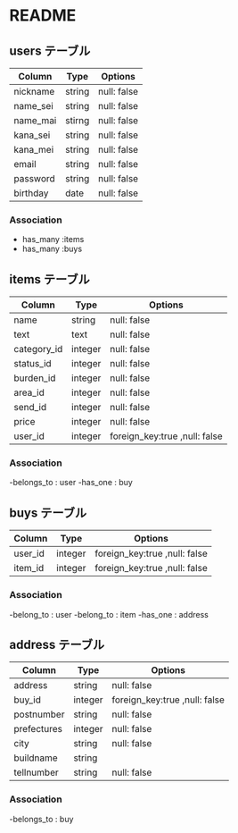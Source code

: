 # README

## users テーブル

| Column    | Type     | Options     |
| --------  | -------- | ----------- |
| nickname  | string   | null: false |
| name_sei  | string   | null: false |
| name_mai  | stirng   | null: false |
| kana_sei  | string   | null: false |
| kana_mei  | string   | null: false |
| email     | string   | null: false |
| password  | string   | null: false |
| birthday  | date     | null: false |



 ### Association
 - has_many :items
 - has_many :buys

## items テーブル

| Column      | Type      | Options     | 
| --------    | --------- | ----------- |
| name        | string    | null: false |
| text        | text      | null: false |
| category_id | integer   | null: false |
| status_id   | integer   | null: false |
| burden_id   | integer   | null: false |
| area_id     | integer   | null: false |
| send_id| integer   | null: false |
| price       | integer   | null: false |
| user_id     | integer   | foreign_key:true ,null: false|


### Association
-belongs_to : user
-has_one : buy

## buys テーブル

| Column   | Type       | Options          |
| -------- | ---------- | -----------      |
| user_id  | integer     | foreign_key:true ,null: false |
| item_id  | integer     | foreign_key:true ,null: false |

### Association
-belong_to : user
-belong_to : item
-has_one : address

## address テーブル

| Column      | Type       | Options     | 
| ----------- | ---------- | ----------- |
| address     | string     | null: false |
| buy_id      | integer    | foreign_key:true ,null: false|
| postnumber  | string     | null: false |
| prefectures | integer    | null: false |
| city        | string     | null: false |
| buildname   | string     |             |
| tellnumber  | string     | null: false | 




### Association
 -belongs_to : buy
